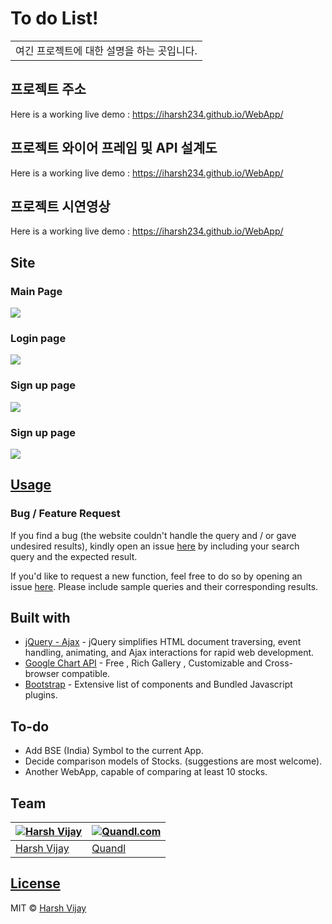 # To do List!
<table>
<tr>
<td>
  여긴 프로젝트에 대한 설명을 하는 곳입니다.
</td>
</tr>
</table>


## 프로젝트 주소
Here is a working live demo :  https://iharsh234.github.io/WebApp/

## 프로젝트 와이어 프레임 및 API 설계도
Here is a working live demo :  https://iharsh234.github.io/WebApp/

## 프로젝트 시연영상
Here is a working live demo :  https://iharsh234.github.io/WebApp/


## Site

### Main Page

![](https://iharsh234.github.io/WebApp/images/demo/web_app_face.JPG)

### Login page
![](https://iharsh234.github.io/WebApp/images/demo/demo_query.JPG)

### Sign up page
![](https://iharsh234.github.io/WebApp/images/demo/demo_chart1.JPG)

### Sign up page
![](https://iharsh234.github.io/WebApp/images/demo/demo_chart1.JPG)







## [Usage](https://iharsh234.github.io/WebApp/) 


### Bug / Feature Request

If you find a bug (the website couldn't handle the query and / or gave undesired results), kindly open an issue [here](https://github.com/iharsh234/WebApp/issues/new) by including your search query and the expected result.

If you'd like to request a new function, feel free to do so by opening an issue [here](https://github.com/iharsh234/WebApp/issues/new). Please include sample queries and their corresponding results.


## Built with 

- [jQuery - Ajax](http://www.w3schools.com/jquery/jquery_ref_ajax.asp) - jQuery simplifies HTML document traversing, event handling, animating, and Ajax interactions for rapid web development.
- [Google Chart API](https://developers.google.com/chart/interactive/docs/quick_start) - Free , Rich Gallery , Customizable and Cross-browser compatible.
- [Bootstrap](http://getbootstrap.com/) - Extensive list of components and  Bundled Javascript plugins.


## To-do
- Add BSE (India) Symbol to the current App.
- Decide comparison models of Stocks. (suggestions are most welcome).
- Another WebApp, capable of comparing at least 10 stocks.

## Team

[![Harsh Vijay](https://avatars1.githubusercontent.com/u/12688534?v=3&s=144)](https://github.com/iharsh234)  | [![Quandl.com](https://github.com/iharsh234/WebApp/blob/master/images/quandl.jpg)](https://www.quandl.com/)
---|---
[Harsh Vijay ](https://github.com/iharsh234) |[Quandl](https://www.quandl.com)

## [License](https://github.com/iharsh234/WebApp/blob/master/LICENSE.md)

MIT © [Harsh Vijay ](https://github.com/iharsh234)

